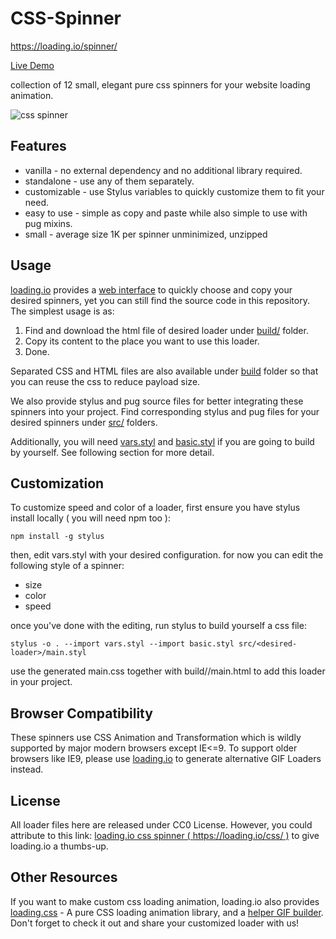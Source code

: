 # CSS-Spinner

https://loading.io/spinner/

[Live Demo](https://loading.io/css/)

collection of 12 small, elegant pure css spinners for your website loading animation. 

![css spinner](https://github.com/loadingio/css-spinner/blob/master/thumbnail.gif?raw=true)


## Features

 * vanilla - no external dependency and no additional library required.
 * standalone - use any of them separately.
 * customizable - use Stylus variables to quickly customize them to fit your need.
 * easy to use - simple as copy and paste while also simple to use with pug mixins.
 * small - average size 1K per spinner unminimized, unzipped

## Usage

[loading.io](https://loading.io/css/) provides a [web interface](https://loading.io/css/) to quickly choose and copy your desired spinners, yet you can still find the source code in this repository. The simplest usage is as:

1. Find and download the html file of desired loader under [build/](https://github.com/loadingio/css-spinner/tree/master/build) folder.
2. Copy its content to the place you want to use this loader.
3. Done.

Separated CSS and HTML files are also available under [build](https://github.com/loadingio/css-spinner/tree/master/build) folder so that you can reuse the css to reduce payload size.

We also provide stylus and pug source files for better integrating these spinners into your project. Find corresponding stylus and pug files for your desired spinners under [src/](https://github.com/loadingio/css-spinner/tree/master/src) folders.

Additionally, you will need [vars.styl](https://github.com/loadingio/css-spinner/blob/master/vars.styl) and [basic.styl](https://github.com/loadingio/css-spinner/blob/master/basic.styl) if you are going to build by yourself. See following section for more detail.


## Customization

To customize speed and color of a loader, first ensure you have stylus install locally ( you will need npm too ):

    npm install -g stylus


then, edit vars.styl with your desired configuration. for now you can edit the following style of a spinner:

 * size
 * color
 * speed


once you've done with the editing, run stylus to build yourself a css file:

    stylus -o . --import vars.styl --import basic.styl src/<desired-loader>/main.styl


use the generated main.css together with build/<desired-loader>/main.html to add this loader in your project.


Browser Compatibility
----------------

These spinners use CSS Animation and Transformation which is wildly supported by major modern browsers except IE<=9.  To support older browsers like IE9, please use [loading.io](https://loading.io/animation/icon/) to generate alternative GIF Loaders instead.



License
----------------

All loader files here are released under CC0 License. However, you could attribute to this link: [loading.io css spinner ( https://loading.io/css/ )](https://loading.io/css/) to give loading.io a thumbs-up.


Other Resources
----------------

If you want to make custom css loading animation, loading.io also provides [loading.css](https://loading.io/animation/) - A pure CSS loading animation library, and a [helper GIF builder](https://loading.io/animation/icon/). Don't forget to check it out and share your customized loader with us!

